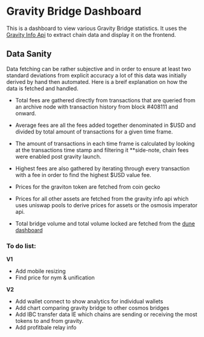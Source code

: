 # Gravity Bridge Dashboard
This is a dashboard to view various Gravity Bridge statistics. It uses the [Gravity Info Api](https://github.com/Gravity-Bridge/gravity-info-api) to extract chain data and display it on the frontend.

## Data Sanity
Data fetching can be rather subjective and in order to ensure at least two standard deviations from explicit accuracy a lot of this data was initially derived by hand then automated. Here is a breif explanation on how the data is fetched and handled.

* Total fees are gathered directly from transactions that are queried from an archive node with transaction history from block #408111 and onward.

* Average fees are all the fees added together denominated in $USD and divided by total amount of transactions for a given time frame.

* The amount of transactions in each time frame is calculated by looking at the transactions time stamp and filtering it **side-note, chain fees were enabled post gravity launch. 

* Highest fees are also gathered by iterating through every transaction with a fee in order to find the highest $USD value fee.

* Prices for the graviton token are fetched from coin gecko

* Prices for all other assets are fetched from the gravity info api which uses uniswap pools to derive prices for assets or the osmosis imperator api.

* Total bridge volume and total volume locked are fetched from the [dune dashboard](https://dune.com/jkilpatr/gravity-axelar-side-by-side)


### To do list:
**V1**
* Add mobile resizing
* Find price for nym & unification

**V2**
* Add wallet connect to show analytics for individual wallets
* Add chart comparing gravity bridge to other cosmos bridges
* Add IBC transfer data IE which chains are sending or receiving the most tokens to and from gravity.
* Add profitbale relay info
